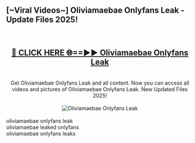 <h2>[~Viral Videos~] Oliviamaebae Onlyfans Leak - Update Files 2025!</h2>
<br>
<div align="center">
<h2><a href="https://betterlinks.top/A2PfLJ" rel="nofollow">🔴 CLICK HERE 🌐==►► Oliviamaebae Onlyfans Leak</a></h2>
<br>
Get Oliviamaebae Onlyfans Leak and all content. Now you can access all videos and pictures of Oliviamaebae Onlyfans Leak. New Updated Files 2025!
<br>
<br>
<a href="https://betterlinks.top/A2PfLJ" rel="nofollow" data-target="animated-image.originalLink"><img src="https://i.ibb.co.com/WyWwxjT/player-gif2.gif" alt="Oliviamaebae Onlyfans Leak" style="max-width: 100%; display: inline-block;" data-target="animated-image.originalImage"></a>
</div>
<br>
oliviamaebae onlyfans leak<br>
oliviamaebae leaked onlyfans<br>
oliviamaebae onlyfans leaks